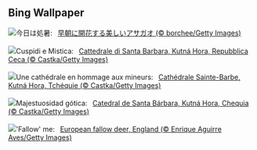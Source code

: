 ## Bing Wallpaper
![](https://www.bing.com/th?id=OHR.Morningglory2025_JA-JP5429610056_UHD.jpg&w=1000)今日は処暑:&nbsp;&ensp;[早朝に開花する美しいアサガオ (© borchee/Getty Images)](https://www.bing.com/th?id=OHR.Morningglory2025_JA-JP5429610056_UHD.jpg)
<br><br/>
![](https://www.bing.com/th?id=OHR.SaintBarbaras_IT-IT0267106236_UHD.jpg&w=1000)Cuspidi e Mistica:&nbsp;&ensp;[Cattedrale di Santa Barbara, Kutná Hora, Repubblica Ceca (© Castka/Getty Images)](https://www.bing.com/th?id=OHR.SaintBarbaras_IT-IT0267106236_UHD.jpg)
<br><br/>
![](https://www.bing.com/th?id=OHR.SaintBarbaras_FR-FR4490815569_UHD.jpg&w=1000)Une cathédrale en hommage aux mineurs:&nbsp;&ensp;[Cathédrale Sainte-Barbe, Kutná Hora, Tchéquie (© Castka/Getty Images)](https://www.bing.com/th?id=OHR.SaintBarbaras_FR-FR4490815569_UHD.jpg)
<br><br/>
![](https://www.bing.com/th?id=OHR.SaintBarbaras_ES-ES8198258908_UHD.jpg&w=1000)Majestuosidad gótica:&nbsp;&ensp;[Catedral de Santa Bárbara, Kutná Hora, Chequia (© Castka/Getty Images)](https://www.bing.com/th?id=OHR.SaintBarbaras_ES-ES8198258908_UHD.jpg)
<br><br/>
![](https://www.bing.com/th?id=OHR.CervusDama_EN-GB8518055482_UHD.jpg&w=1000)'Fallow' me:&nbsp;&ensp;[European fallow deer, England (© Enrique Aguirre Aves/Getty Images)](https://www.bing.com/th?id=OHR.CervusDama_EN-GB8518055482_UHD.jpg)
<br><br/>
